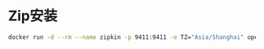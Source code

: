 # Zip安装

```bash
docker run -d --rm --name zipkin -p 9411:9411 -e TZ="Asia/Shanghai" openzipkin/zipkin:2;
```